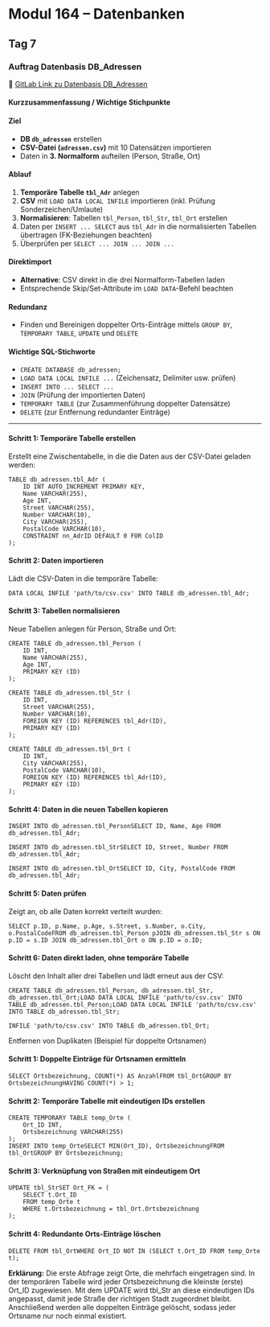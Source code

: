 # Modul 164 – Datenbanken

## Tag 7

### Auftrag Datenbasis DB_Adressen  
🔗 [GitLab Link zu Datenbasis DB_Adressen](https://gitlab.com/ch-tbz-it/Stud/m164/-/tree/main/6.Tag?ref_type=heads)

#### **Kurzzusammenfassung / Wichtige Stichpunkte**
 
#### Ziel
- **DB `db_adressen`** erstellen  
- **CSV-Datei (`adressen.csv`)** mit 10 Datensätzen importieren  
- Daten in **3. Normalform** aufteilen (Person, Straße, Ort)
 
#### Ablauf
1. **Temporäre Tabelle `tbl_Adr`** anlegen  
2. **CSV** mit `LOAD DATA LOCAL INFILE` importieren (inkl. Prüfung Sonderzeichen/Umlaute)  
3. **Normalisieren**: Tabellen `tbl_Person`, `tbl_Str`, `tbl_Ort` erstellen  
4. Daten per `INSERT ... SELECT` aus `tbl_Adr` in die normalisierten Tabellen übertragen (FK-Beziehungen beachten)  
5. Überprüfen per `SELECT ... JOIN ... JOIN ...`
 
#### Direktimport
- **Alternative**: CSV direkt in die drei Normalform-Tabellen laden  
- Entsprechende Skip/Set-Attribute im `LOAD DATA`-Befehl beachten
 
#### Redundanz
- Finden und Bereinigen doppelter Orts-Einträge mittels `GROUP BY`, `TEMPORARY TABLE`, `UPDATE` und `DELETE`
 
#### Wichtige SQL-Stichworte
- `CREATE DATABASE db_adressen;`
- `LOAD DATA LOCAL INFILE ...` (Zeichensatz, Delimiter usw. prüfen)
- `INSERT INTO ... SELECT ...`
- `JOIN` (Prüfung der importierten Daten)
- `TEMPORARY TABLE` (zur Zusammenführung doppelter Datensätze)
- `DELETE` (zur Entfernung redundanter Einträge)

---

#### Schritt 1: Temporäre Tabelle erstellen

Erstellt eine Zwischentabelle, in die die Daten aus der CSV-Datei geladen werden:
```
TABLE db_adressen.tbl_Adr (
    ID INT AUTO_INCREMENT PRIMARY KEY,
    Name VARCHAR(255),
    Age INT,
    Street VARCHAR(255),
    Number VARCHAR(10),
    City VARCHAR(255),
    PostalCode VARCHAR(10),
    CONSTRAINT nn_AdrID DEFAULT 0 FOR ColID
);
```

#### Schritt 2: Daten importieren

Lädt die CSV-Daten in die temporäre Tabelle:
```
DATA LOCAL INFILE 'path/to/csv.csv' INTO TABLE db_adressen.tbl_Adr;
```

#### Schritt 3: Tabellen normalisieren

Neue Tabellen anlegen für Person, Straße und Ort:
```
CREATE TABLE db_adressen.tbl_Person (
    ID INT,
    Name VARCHAR(255),
    Age INT,
    PRIMARY KEY (ID)
);
```
```
CREATE TABLE db_adressen.tbl_Str (
    ID INT,
    Street VARCHAR(255),
    Number VARCHAR(10),
    FOREIGN KEY (ID) REFERENCES tbl_Adr(ID),
    PRIMARY KEY (ID)
);
```
```
CREATE TABLE db_adressen.tbl_Ort (
    ID INT,
    City VARCHAR(255),
    PostalCode VARCHAR(10),
    FOREIGN KEY (ID) REFERENCES tbl_Adr(ID),
    PRIMARY KEY (ID)
);
```

#### Schritt 4: Daten in die neuen Tabellen kopieren
```
INSERT INTO db_adressen.tbl_PersonSELECT ID, Name, Age FROM db_adressen.tbl_Adr;
```
```
INSERT INTO db_adressen.tbl_StrSELECT ID, Street, Number FROM db_adressen.tbl_Adr;
```
```
INSERT INTO db_adressen.tbl_OrtSELECT ID, City, PostalCode FROM db_adressen.tbl_Adr;
```

#### Schritt 5: Daten prüfen

Zeigt an, ob alle Daten korrekt verteilt wurden:
```
SELECT p.ID, p.Name, p.Age, s.Street, s.Number, o.City, o.PostalCodeFROM db_adressen.tbl_Person pJOIN db_adressen.tbl_Str s ON p.ID = s.ID JOIN db_adressen.tbl_Ort o ON p.ID = o.ID;
```

#### Schritt 6: Daten direkt laden, ohne temporäre Tabelle

Löscht den Inhalt aller drei Tabellen und lädt erneut aus der CSV:
```
CREATE TABLE db_adressen.tbl_Person, db_adressen.tbl_Str, db_adressen.tbl_Ort;LOAD DATA LOCAL INFILE 'path/to/csv.csv' INTO TABLE db_adressen.tbl_Person;LOAD DATA LOCAL INFILE 'path/to/csv.csv' INTO TABLE db_adressen.tbl_Str;
```
```
INFILE 'path/to/csv.csv' INTO TABLE db_adressen.tbl_Ort;
```
Entfernen von Duplikaten (Beispiel für doppelte Ortsnamen)

#### Schritt 1: Doppelte Einträge für Ortsnamen ermitteln
```
SELECT Ortsbezeichnung, COUNT(*) AS AnzahlFROM tbl_OrtGROUP BY OrtsbezeichnungHAVING COUNT(*) > 1;
```
#### Schritt 2: Temporäre Tabelle mit eindeutigen IDs erstellen
```
CREATE TEMPORARY TABLE temp_Orte (
    Ort_ID INT,
    Ortsbezeichnung VARCHAR(255)
);
INSERT INTO temp_OrteSELECT MIN(Ort_ID), OrtsbezeichnungFROM tbl_OrtGROUP BY Ortsbezeichnung;
```

#### Schritt 3: Verknüpfung von Straßen mit eindeutigem Ort
```
UPDATE tbl_StrSET Ort_FK = (
    SELECT t.Ort_ID
    FROM temp_Orte t
    WHERE t.Ortsbezeichnung = tbl_Ort.Ortsbezeichnung
);
```
#### Schritt 4: Redundante Orts-Einträge löschen
```
DELETE FROM tbl_OrtWHERE Ort_ID NOT IN (SELECT t.Ort_ID FROM temp_Orte t);
```
**Erklärung:**
Die erste Abfrage zeigt Orte, die mehrfach eingetragen sind.
In der temporären Tabelle wird jeder Ortsbezeichnung die kleinste (erste) Ort_ID zugewiesen.
Mit dem UPDATE wird tbl_Str an diese eindeutigen IDs angepasst, damit jede Straße der richtigen Stadt zugeordnet bleibt.
Anschließend werden alle doppelten Einträge gelöscht, sodass jeder Ortsname nur noch einmal existiert.
 